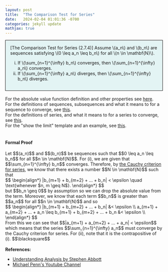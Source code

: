 ```yaml
---
layout: post
title:  "The Comparison Test for Series"
date:   2024-02-04 01:01:36 -0700
categories: jekyll update
mathjax: true
---
```

<div style="background-color: #E3F4F4; padding: 15px 15px 15px 15px; border:1px solid black;">
  [The Comparison Test for Series (2.7.4)] Assume \(a_n\) and \(b_n\) are sequences satisfying \(0 \leq a_n \leq b_n\) for all \(n \in \mathbf{N}\). 
	  <ol type="i">
	    <li>If \(\sum_{n=1}^{\infty} b_n\) converges, then \(\sum_{n=1}^{\infty} a_n\) converges.</li>
	    <li>If \(\sum_{n=1}^{\infty} a_n\) diverges, then \(\sum_{n=1}^{\infty} b_n\) diverges.</li>
	  </ol>
</div>
<br>
<!------------------------------------------------------------------------------------>
For the absolute value function definition and other properties see <a href="https://strncat.github.io/jekyll/update/2024/05/26/analysis-absolute-value-properties.html">here</a>.
<br>
For the definitions of sequences, subsequences and what it means to for a sequence to converge, see <a href="https://strncat.github.io/jekyll/update/2024/05/21/analysis-seq-definitions.html">this</a>.
<br>
For the definitions of series, and what it means to for a series to converge, see <a href="https://strncat.github.io/jekyll/update/2024/06/10/analysis-series-definitions.html">this</a>.
<br>
For the "show the limit" template and an example, see <a href="https://strncat.github.io/jekyll/update/2024/05/12/analysis-seq-limit-template.html">this</a>.
<br> 
<br>
<!------------------------------------------------------------------------------------>
<h4><b>Formal Proof</b></h4>
Let $$(a_n)$$ and $$(b_n)$$ be sequences such that $$0 \leq a_n \leq b_n$$ for all $$n \in \mathbf{N}$$. For (i), we are given that $$\sum_{n=1}^{\infty} b_n$$ converges. Therefore, by <a href="https://strncat.github.io/jekyll/update/2024/02/02/analysis-series-cauchy-criteria.html"> the Cauchy criterion for series</a>, we know that there exists a number $$N \in \mathbf{N}$$ such that
<div>
$$
\begin{align*}
|b_{m+1} + b_{m+2} + ... + b_n| < \epsilon \quad \text{whenever $n, m \geq N$}.
\end{align*}
$$
</div>
but $$b_n \geq 0$$ by assumption so we can drop the absolute value from the term. Moreover, we know that each term $$b_n$$ is greater than $$a_n$$ for all $$n \in \mathbf{N}$$ and so
<div>
$$
\begin{align*}
|b_{m+1} + b_{m+2} + ... + b_n| &< \epsilon \\
a_{m+1} + a_{m+2} + ... + a_n \leq b_{m+1} + b_{m+2} + ... + b_n &< \epsilon \\
\end{align*}
$$
</div>
From this we can see that $$|a_{m+1} + a_{m+2} + ... + a_n| < \epsilon$$ which means that the series $$\sum_{n=1}^{\infty} a_n$$ must converge by the Cauchy criterion for series. For (ii), note that it is the contrapositive of (i). $$\blacksquare$$
<br>
<br>
<!------------------------------------------------------------------------------------>
<b>References:</b>
<ul>
<li><a href="https://www.amazon.com/Understanding-Analysis-Undergraduate-Texts-Mathematics/dp/1493927116">Understanding Analysis by Stephen Abbott</a></li>
<li><a href="https://www.youtube.com/watch?v=wTq6HI9w4n8">Michael Penn's Youtube Channel</a></li>
</ul>